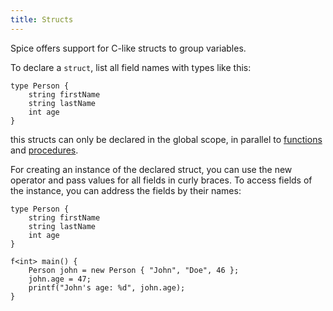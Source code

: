 ```yaml
---
title: Structs
---
```


Spice offers support for C-like structs to group variables.

To declare a `struct`, list all field names with types like this:

```spice
type Person {
	string firstName
	string lastName
	int age
}
```

this structs can only be declared in the global scope, in parallel to [functions](../functions) and [procedures](../procedures).

For creating an instance of the declared struct, you can use the new operator and pass values for all fields in curly braces. To access fields of the instance, you can address the fields by their names:

```spice
type Person {
	string firstName
	string lastName
	int age
}

f<int> main() {
	Person john = new Person { "John", "Doe", 46 };
	john.age = 47;
	printf("John's age: %d", john.age);
}
```